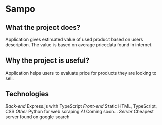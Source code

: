 # Sampo

## What the project does?

Application gives estimated value of used product based on users description. The value is based on average pricedata found in internet.

## Why the project is useful?

Application helps users to evaluate price for products they are looking to sell.

## Technologies

*Back-end* Express.js with TypeScript
*Front-end* Static HTML, TypeScript, CSS
*Other* Python for web scraping
*AI* Coming soon...
*Server* Cheapest server found on google search

